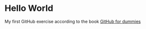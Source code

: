 # Hello World

My first GitHub exercise according to the book [GitHub for dummies](https://www.wiley.com/en-us/GitHub+For+Dummies%2C+2nd+Edition-p-9781394159161)
